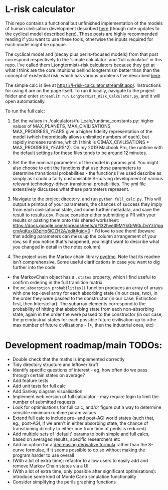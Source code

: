 # L-risk calculator

This repo contains a functional but unfinished implementation of the models of human civilisation development described [here](https://forum.effectivealtruism.org/posts/YnBwoNNqe6knBJH8p/modelling-civilisation-beyond-a-catastrophe) (though note updates to the cyclical model described [here](https://forum.effectivealtruism.org/s/gWsTMm5Nbgdxedyns/p/ouuj93CPymfnvu8uQ)). Those posts are highly recommended reading if you want to use these tools, otherwise the inputs required for each model might be opaque.

The cyclical model and (decay plus perils-focused models) from that post correspond respectively to the 'simple calculator' and 'full calculator' in this repo. I've called them L(ongtermist)-risk calculators because they get at what I think are the core intuitions behind longtermism better than than the concept of existential risk, which has various problems I've described [here](https://forum.effectivealtruism.org/s/gWsTMm5Nbgdxedyns/p/fi3Abht55xHGQ4Pha).

The simple calc is live at https://l-risk-calculator.streamlit.app/. Instructions for using it are on the page itself. To run it locally, navigate to the project folder and enter `streamlit run Longtermist_Risk_Calculator.py`, and it will open automatically.

To run the full calc:

1.  Set the values in ./calculators/full_calc/runtime_constants.py: higher values of MAX_PLANETS, MAX_CIVILISATIONS, MAX_PROGRESS_YEARS give a higher fidelity representation of the model (which theoretically allows unlimited numbers of each), but rapidly increase runtime, which I think is O(MAX_CIVILISATIONS * MAX_PROGRESS_YEARS^2). On my 2019 Macbook Pro, the runtime with the default settings for these files tends to be around 12 minutes.

2. Set the the nominal parameters of the model in params.yml. You might also choose to edit the functions that use those parameters to determine transitional probabilities - the functions I've used describe as simply as I could a fairly customisable S-curving development of various relevant technology-driven transitional probabilities. The yml file extensively discusses what these parameters represent.

3. Navigate to the project directory, and run `python full_calc.py`. This will output a printout of your parameters, the chances of success they imply from each civilisational state, and some further metadata, and save the result to results.csv. Please consider either submitting a PR with your results or pasting them onto this shared worksheet: https://docs.google.com/spreadsheets/d/132hveII9MYkGrW0uDvYzh1pqcmAqKuxQ3pHq6iCZH2A/edit#gid=0 - I'd love to see them! (beware that adding parameters can mess up the column arrangement of your row, so if you notice that's happened, you might want to describe what you changed in detail in the notes column)

4. The project uses the Markov chain library [pydtmc](https://github.com/TommasoBelluzzo/PyDTMC). Note that its readme isn't comprehensive. Some useful clarifications in case you want to dig further into the code:
* the MarkovChain object has a `.states` property, which I find useful to confirm ordering in the full transition matrix
* the `mc.absorption_probabilities()` function produces an array of arrays with one top-level array for each absorbing state (in our case, two), in the order they were passed to the constructor (in our case, Extinction first, then Interstellar). The subarray elements correspond to the probability of hitting that absborbing state from each non-absorbing state, again in the order the were passed to the constructor (in our case, the preindustrial states for each possible future civilisation up to <the max number of future civilisations - 1>, then the industrial ones, etc)

# Development roadmap/main TODOs:
* Double check that the maths is implemented correctly 
* Tidy directory structure and leftover kruft
* Identify specific questions of interest - eg, how often do we pass through certain states on average?
* Add feature tests
* Add unit tests for full calc
* Add Sankey diagram visualisation
* Implement web version of full calculator - may require login to limit the number of submitted requests
* Look for optimisations for full calc, and/or figure out a way to determine sensible minimum runtime param values
* Extend full calc to include pre- and post-AGI world states (such that, eg., post-AGI, if we aren't in either absorbing state, the chance of transitioning directly to either one from time of perils is reduced)
* Add multiple sets of 'default' params to both simple and full calcs, based on averaged results, specific researchers etc
* Add an option for a [decreasing derivative formula](https://gamedev.stackexchange.com/questions/89723/how-can-i-come-up-with-a-simple-diminishing-return-equation/89744#89744) rather than the S-curve formulae, if it seems possible to do so without making the program harder to use overall
* (With a lot of extra time): refactor to allow users to easily add and remove Markov Chain states via a UI
* (With a lot of extra time, only possible after significant optimisations): introduce some kind of Monte Carlo simulation functionality
* Consider simplifying the perils graphing functions
